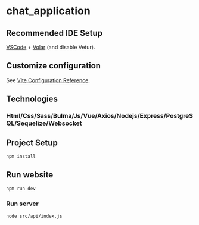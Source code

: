 # chat_application

## Recommended IDE Setup

[VSCode](https://code.visualstudio.com/) + [Volar](https://marketplace.visualstudio.com/items?itemName=Vue.volar) (and disable Vetur).

## Customize configuration

See [Vite Configuration Reference](https://vite.dev/config/).

## Technologies
### Html/Css/Sass/Bulma/Js/Vue/Axios/Nodejs/Express/PostgreSQL/Sequelize/Websocket

## Project Setup

```sh
npm install
```

## Run website

```sh
npm run dev
```

### Run server

```sh
node src/api/index.js
```
